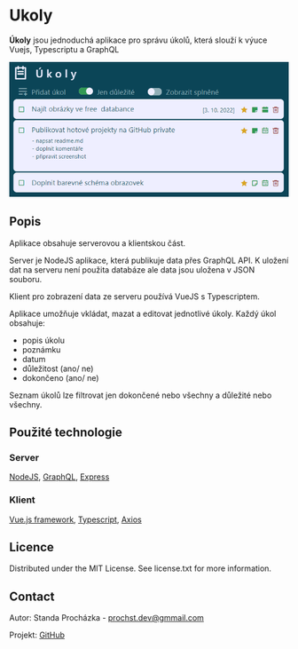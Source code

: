 # Ukoly

**Úkoly** jsou jednoduchá aplikace pro správu úkolů, která slouží k výuce Vuejs, Typescriptu a GraphQL

![Úkoly](screenshot.png "screenshot")

## Popis

Aplikace obsahuje serverovou a klientskou část.

Server je NodeJS aplikace, která publikuje data přes GraphQL API. K uložení dat na serveru není použita databáze ale data jsou uložena v JSON souboru.

Klient pro zobrazení data ze serveru používá VueJS s Typescriptem.

Aplikace umožňuje vkládat, mazat a editovat jednotlivé úkoly. Každý úkol obsahuje:

- popis úkolu
- poznámku
- datum
- důležitost (ano/ ne)
- dokončeno (ano/ ne)

Seznam úkolů lze filtrovat jen dokončené nebo všechny a důležité nebo všechny.

## Použité technologie

### Server

[NodeJS](https://nodejs.org/), [GraphQL](https://graphql.org/), [Express](https://expressjs.com/)

### Klient

[Vue.js framework](https://vuejs.org/), [Typescript](https://www.typescriptlang.org/), [Axios](https://axios-http.com/)

## Licence

Distributed under the MIT License. See license.txt for more information.

## Contact

Autor: Standa Procházka - prochst.dev@gmmail.com

Projekt: [GitHub](https://github.com/prochst/Ukoly)
